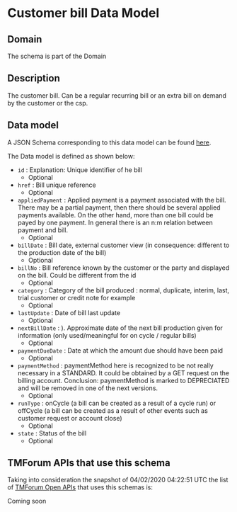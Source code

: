 # Customer bill Data Model

## Domain

The  schema is part of the  Domain

## Description

The customer bill. Can be a regular recurring bill or an extra bill on demand by the customer or the csp.

## Data model

A JSON Schema corresponding to this data model can be found
[here](https://github.com/tmforum-rand/schemas/blob/candidates/Customer/CustomerBill.schema.json).

The Data model is defined as shown below:
- `id` : Explanation: Unique identifier of he bill
  - Optional
- `href` : Bill unique reference
  - Optional
- `appliedPayment` : Applied payment is a payment associated with the bill. There may be a partial payment, then there should be several applied payments available. On the other hand, more than one bill could be payed by one payment. In general there is an n:m relation between payment and bill.
  - Optional
- `billDate` : Bill date, external customer view (in consequence: different to the production date of the bill)
  - Optional
- `billNo` : Bill reference known by the customer or the party and displayed on the bill. Could be different from the id
  - Optional
- `category` : Category of the bill produced : normal, duplicate, interim, last, trial customer or credit note for example
  - Optional
- `lastUpdate` : Date of bill last update
  - Optional
- `nextBillDate` : ). Approximate date of  the next bill production given for information (only used/meaningful for on cycle / regular bills)
  - Optional
- `paymentDueDate` : Date at which the amount due should have been paid
  - Optional
- `paymentMethod` : paymentMethod here is recognized to be not really necessary in a STANDARD. It could be obtained by a GET request on the billing account. Conclusion: paymentMethod is marked to DEPRECIATED and will be removed in one of the next versions.
  - Optional
- `runType` : onCycle (a bill can be created as a result of a cycle run) or offCycle (a bill can be created as a result of other events such as customer request or account close)
  - Optional
- `state` : Status of the bill
  - Optional




## TMForum APIs that use this schema

Taking into consideration the snapshot of 04/02/2020 04:22:51 UTC the list of [TMForum Open APIs](https://www.tmforum.org/open-apis/) that uses this schemas is:

Coming soon